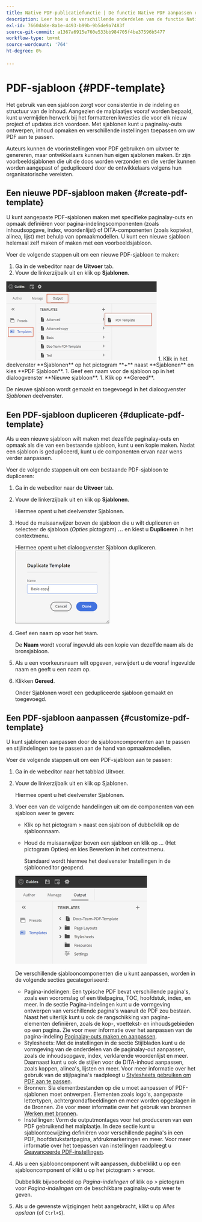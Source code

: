 ```yaml
---
title: Native PDF-publicatiefunctie | De functie Native PDF aanpassen en configureren
description: Leer hoe u de verschillende onderdelen van de functie Native PDF aanpast en configureert.
exl-id: 7660da8e-8a1e-4493-b99b-9b5de9a7483f
source-git-commit: a1367a6915e760e533bb984705f4be37596b5477
workflow-type: tm+mt
source-wordcount: '764'
ht-degree: 0%

---
```


# PDF-sjabloon {#PDF-template}

Het gebruik van een sjabloon zorgt voor consistentie in de indeling en structuur van de inhoud. Aangezien de malplaatjes vooraf worden bepaald, kunt u vermijden herwerk bij het formatteren kwesties die voor elk nieuw project of updates zich voordoen. Met sjablonen kunt u paginalay-outs ontwerpen, inhoud opmaken en verschillende instellingen toepassen om uw PDF aan te passen.

Auteurs kunnen de voorinstellingen voor PDF gebruiken om uitvoer te genereren, maar ontwikkelaars kunnen hun eigen sjablonen maken. Er zijn voorbeeldsjablonen die uit de doos worden verzonden en die verder kunnen worden aangepast of gedupliceerd door de ontwikkelaars volgens hun organisatorische vereisten.


## Een nieuwe PDF-sjabloon maken {#create-pdf-template}

U kunt aangepaste PDF-sjablonen maken met specifieke paginalay-outs en opmaak definiëren voor pagina-indelingscomponenten (zoals inhoudsopgave, index, woordenlijst) of DITA-componenten (zoals koptekst, alinea, lijst) met behulp van opmaakmodellen. U kunt een nieuwe sjabloon helemaal zelf maken of maken met een voorbeeldsjabloon.

Voer de volgende stappen uit om een nieuwe PDF-sjabloon te maken:
1. Ga in de webeditor naar de **Uitvoer** tab.
1. Vouw de linkerzijbalk uit en klik op **Sjablonen**.
<img src="assets/create-pdf-template.png" alt="PDF-sjabloon maken" width="400">
1. Klik in het deelvenster **Sjablonen** op het pictogram **+** naast **Sjablonen** en kies **PDF Sjabloon**.
1. Geef een naam voor de sjabloon op in het dialoogvenster **Nieuwe sjabloon**.
1. Klik op **Gereed**.

De nieuwe sjabloon wordt gemaakt en toegevoegd in het dialoogvenster *Sjablonen* deelvenster.

## Een PDF-sjabloon dupliceren {#duplicate-pdf-template}

Als u een nieuwe sjabloon wilt maken met dezelfde paginalay-outs en opmaak als die van een bestaande sjabloon, kunt u een kopie maken. Nadat een sjabloon is gedupliceerd, kunt u de componenten ervan naar wens verder aanpassen.

Voer de volgende stappen uit om een bestaande PDF-sjabloon te dupliceren:
1. Ga in de webeditor naar de **Uitvoer** tab.
1. Vouw de linkerzijbalk uit en klik op **Sjablonen**.

   Hiermee opent u het deelvenster Sjablonen.
1. Houd de muisaanwijzer boven de sjabloon die u wilt dupliceren en selecteer de sjabloon (*Opties* pictogram) **...** en kiest u **Dupliceren** in het contextmenu.

   Hiermee opent u het dialoogvenster Sjabloon dupliceren.\
   <img src="assets/duplicate-template.png" alt="PDF-sjabloon dupliceren" width="250">
1. Geef een naam op voor het team.

   De **Naam** wordt vooraf ingevuld als een kopie van dezelfde naam als de bronsjabloon.

1. Als u een voorkeursnaam wilt opgeven, verwijdert u de vooraf ingevulde naam en geeft u een naam op.
1. Klikken **Gereed**.

   Onder Sjablonen wordt een gedupliceerde sjabloon gemaakt en toegevoegd.

## Een PDF-sjabloon aanpassen {#customize-pdf-template}

U kunt sjablonen aanpassen door de sjablooncomponenten aan te passen en stijlindelingen toe te passen aan de hand van opmaakmodellen.

Voer de volgende stappen uit om een PDF-sjabloon aan te passen:
1. Ga in de webeditor naar het tabblad Uitvoer.
1. Vouw de linkerzijbalk uit en klik op Sjablonen.

   Hiermee opent u het deelvenster Sjablonen.
1. Voer een van de volgende handelingen uit om de componenten van een sjabloon weer te geven:

   * Klik op het pictogram > naast een sjabloon of dubbelklik op de sjabloonnaam.
   * Houd de muisaanwijzer boven een sjabloon en klik op ... (Het pictogram Opties) en kies Bewerken in het contextmenu.

      Standaard wordt hiermee het deelvenster Instellingen in de sjablooneditor geopend.
   <img src="assets/customize-pdf-template.png" alt="PDF-sjabloon aanpassen" width="350">

   De verschillende sjablooncomponenten die u kunt aanpassen, worden in de volgende secties gecategoriseerd:
   * Pagina-indelingen: Een typische PDF bevat verschillende pagina&#39;s, zoals een vooromslag of een titelpagina, TOC, hoofdstuk, index, en meer. In de sectie Pagina-indelingen kunt u de vormgeving ontwerpen van verschillende pagina&#39;s waaruit de PDF zou bestaan. Naast het uiterlijk kunt u ook de rangschikking van pagina-elementen definiëren, zoals de kop-, voettekst- en inhoudsgebieden op een pagina. Zie voor meer informatie over het aanpassen van de pagina-indeling [Paginalay-outs maken en aanpassen](components-pdf-template.md#create-customize-page-layout).
   * Stylesheets: Met de instellingen in de sectie Stijlbladen kunt u de vormgeving van de onderdelen van de paginalay-out aanpassen, zoals de inhoudsopgave, index, verklarende woordenlijst en meer. Daarnaast kunt u ook de stijlen voor de DITA-inhoud aanpassen, zoals koppen, alinea&#39;s, lijsten en meer. Voor meer informatie over het gebruik van de stijlpagina&#39;s raadpleegt u [Stylesheets gebruiken om PDF aan te passen](components-pdf-template.md#stylesheet-customization).
   * Bronnen: Sla elementbestanden op die u moet aanpassen of PDF-sjablonen moet ontwerpen. Elementen zoals logo&#39;s, aangepaste lettertypen, achtergrondafbeeldingen en meer worden opgeslagen in de Bronnen. Zie voor meer informatie over het gebruik van bronnen [Werken met bronnen](components-pdf-template.md#work-with-resources).
   * Instellingen: Vorm de outputmontages voor het produceren van een PDF gebruikend het malplaatje. In deze sectie kunt u sjabloontoewijzing definiëren voor verschillende pagina&#39;s in een PDF, hoofdstukstartpagina, afdrukmarkeringen en meer. Voor meer informatie over het toepassen van instellingen raadpleegt u [Geavanceerde PDF-instellingen](components-pdf-template.md#advanced-pdf-settings).
1. Als u een sjablooncomponent wilt aanpassen, dubbelklikt u op een sjablooncomponent of klikt u op het pictogram > ervoor.

   Dubbelklik bijvoorbeeld op *Pagina-indelingen* of klik op *>* pictogram voor *Pagina-indelingen* om de beschikbare paginalay-outs weer te geven.
1. Als u de gewenste wijzigingen hebt aangebracht, klikt u op *Alles opslaan* (of `Ctrl+S`).
